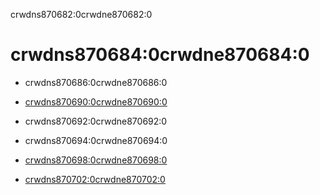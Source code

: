 crwdns870682:0crwdne870682:0
# crwdns870684:0crwdne870684:0
* crwdns870686:0crwdne870686:0

* [crwdns870690:0crwdne870690:0](crwdns870688:0crwdne870688:0)

* crwdns870692:0crwdne870692:0

* crwdns870694:0crwdne870694:0

* [crwdns870698:0crwdne870698:0](crwdns870696:0crwdne870696:0)

* [crwdns870702:0crwdne870702:0](crwdns870700:0crwdne870700:0)




